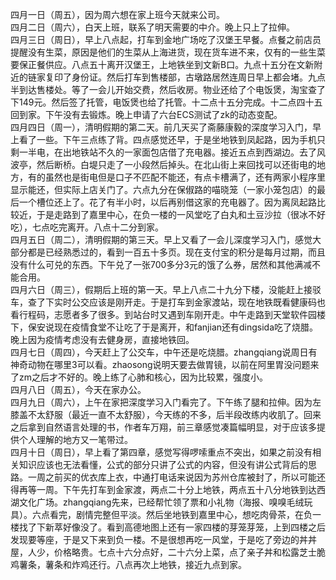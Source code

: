 四月一日（周五），因为周六想在家上班今天就来公司。</br>
四月二日（周六），白天上班，联系了明天需要的中介。晚上只上了拉伸。</br>
四月三日（周日），早上八点起，打车到金地广场吃了汉堡王早餐。点餐之前店员提醒没有生菜，原因是他们的生菜从上海进货，现在货车进不来，仅有的一些生菜要保正餐供应。八点五十离开汉堡王，上地铁坐到文新B口。九点十五分在文新附近的链家复印了身份证。然后打车到售楼部，古墩路居然连周日早上都会堵。九点半到达售楼处。等了一会儿开始交费，然后收房。物业还给了个电饭煲，淘宝查了下149元。然后签了托管，电饭煲也给了托管。十二点十五分完成。十二点四十五回到家。下午没有去锻炼。晚上申请了六台ECS测试了zk的动态变配。</br>
四月四日（周一），清明假期的第二天。前几天买了斋藤康毅的深度学习入门，早上看了一些。下午三点练了背。四点感觉还早，于是坐地铁到凤起路，因为手机只剩一半电，在出地铁站不久的一家面包店借了充电器。接近五点到西湖边。去了风波亭，然后断桥。白堤只走了一小段然后掉头。在北山街上来回找可以还街电的地方，有的虽然也是街电但是口子不匹配不能还，有点卡槽满了，还有两家小程序里显示能还，但实际上店关门了。六点九分在保俶路的喵晓笼（一家小笼包店）的最后一个槽位还上了。花了有半小时，以后再别借这家的充电器了。因为离凤起路比较近，于是走路到了嘉里中心，在负一楼的一风堂吃了白丸和土豆沙拉（很冰不好吃），七点吃完离开。八点十二分到家。</br>
四月五日（周二），清明假期的第三天。早上又看了一会儿深度学习入门，感觉大部分都是已经熟悉过的，看到一百五十多页。现在支付宝的积分是每月过期，而且没有什么可兑的东西。下午兑了一张700多分3元的饿了么券，居然和其他满减不能合用。</br>
四月六日（周三），假期后上班的第一天。早上八点二十九分下楼，没能赶上接驳车，查了下实时公交应该是刚开走。于是打车到金家渡站，现在地铁既看健康码也看行程码，志愿者多了很多。到站台时又遇到车刚开走。中午走路到天堂软件园楼下，保安说现在疫情食堂不让吃了于是离开，和fanjian还有dingsida吃了烧腊。晚上因为疫情考虑没有去健身房，直接地铁回。</br>
四月七日（周四），今天赶上了公交车，中午还是吃烧腊。zhangqiang说周日有神奇动物在哪里3可以看。zhaosong说明天要去做胃镜，以前在阿里胃没问题来了zm之后才不好的。晚上练了心肺和核心，因为比较累，强度小。</br>
四月八日（周五），今天在家办公。</br>
四月九日（周六），上午在家把深度学习入门看完了。下午练了腿和拉伸。因为左膝盖不太舒服（最近一直不太舒服），今天练的不多，后半段改练内收肌了。回来之后拿到自然语言处理的书，作者车万翔，前三章感觉凑篇幅明显，对于应该多提供个人理解的地方又一笔带过。</br>
四月十日（周日），早上看了第四章，感觉写得啰嗦重点不突出，如果之前没有相关知识应该也无法看懂，公式的部分只讲了公式的内容，但没有讲公式背后的思路。一周之前买的优衣库上衣，中通打电话来说因为苏州仓库被封了，所以可能还得再等一周。下午先打车到金家渡，两点二十分上地铁，两点五十八分地铁到达西湖文化广场。zhangqiang先来，已经帮忙领了票和小礼物（海报、嗅嗅毛绒玩具）。六点看完，剧情完整但平淡。然后坐地铁到嘉里中心，想吃肉骨茶，在负一楼找了下新萃好像没了。看到高德地图上还有一家四楼的芽笼芽笼，上到四楼之后发现要等座，于是又下来到负一楼。不是很想再吃一风堂，于是吃了旁边的丼丼屋，人少，价格略贵。七点十六分点好，二十六分上菜，点了亲子丼和松露芝士脆鸡薯条，薯条和炸鸡还行。八点再次上地铁，接近九点到家。</br>
